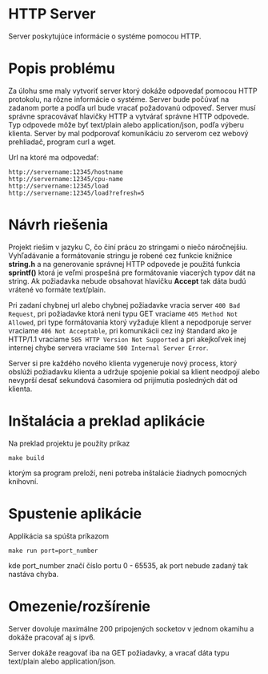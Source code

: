 # HTTP Server

Server poskytujúce informácie o systéme pomocou HTTP.

# Popis problému

Za úlohu sme maly vytvoriť server ktorý dokáže odpovedať pomocou HTTP protokolu,
na rôzne informácie o systéme. Server bude počúvať na zadanom porte a podľa url
bude vracať požadovanú odpoveď. Server musí správne spracovávať hlavičky HTTP
a vytvárať správne HTTP odpovede. Typ odpovede môže byť text/plain alebo
application/json, podľa výberu klienta. Server by mal podporovať komunikáciu
zo serverom cez webový prehliadač, program curl a wget.

Url na ktoré ma odpovedať:
```
http://servername:12345/hostname
http://servername:12345/cpu-name
http://servername:12345/load
http://servername:12345/load?refresh=5
```

# Návrh riešenia

Projekt riešim v jazyku C, čo činí prácu zo stringami o niečo náročnejšiu. Vyhľadávanie
a formátovanie stringu je robené cez funkcie knižnice __string.h__ a na generovanie
správnej HTTP odpovede je použitá funkcia __sprintf()__ ktorá je veľmi prospešná pre
formátovanie viacerých typov dát na string. Ak požiadavka nebude obsahovat hlavičku
__Accept__ tak dáta budú vrátené vo formáte text/plain.


Pri zadaní chybnej url alebo chybnej požiadavke vracia server `400 Bad Request`,
pri požiadavke ktorá neni typu GET vraciame `405 Method Not Allowed`,
pri type formátovania ktorý vyžaduje klient a nepodporuje server vraciame `406 Not Acceptable`,
pri komunikácii cez iný štandard ako je HTTP/1.1 vraciame `505 HTTP Version Not Supported`
a pri akejkoľvek inej internej chybe servera vraciame `500 Internal Server Error`.


Server si pre každého nového klienta vygeneruje nový process, ktorý obslúži požiadavku
klienta a udržuje spojenie pokial sa klient neodpojí alebo nevyprší desať sekundová časomiera
od prijímutia posledných dát od klienta.

# Inštalácia a preklad aplikácie

Na preklad projektu je použíty príkaz
```
make build
```
ktorým sa program preloží, neni potreba inštalácie žiadnych pomocných knihovní.

# Spustenie aplikácie

Applikácia sa spúšta príkazom
```
make run port=port_number
```
kde port_number značí číslo portu 0 - 65535,
ak port nebude zadaný tak nastáva chyba.

# Omezenie/rozšírenie

Server dovoluje maximálne 200 pripojených socketov v jednom okamihu a dokáže
pracovať aj s ipv6.

Server dokáže reagovať iba na GET požiadavky, a vracať dáta typu text/plain alebo application/json.
